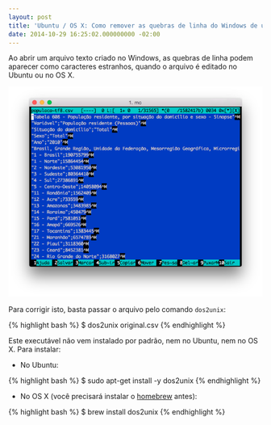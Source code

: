 ```yaml
---
layout: post
title: 'Ubuntu / OS X: Como remover as quebras de linha do Windows de um arquivo'
date: 2014-10-29 16:25:02.000000000 -02:00
---
```

Ao abrir um arquivo texto criado no Windows, as quebras de linha podem aparecer como caracteres estranhos, quando o arquivo é editado no Ubuntu ou no OS X.

![](/assets/quebras-de-linha-windows.png)

Para corrigir isto, basta passar o arquivo pelo comando `dos2unix`:

{% highlight bash %}
$ dos2unix original.csv
{% endhighlight %}

Este executável não vem instalado por padrão, nem no Ubuntu, nem no OS X. Para instalar:

* No Ubuntu:

{% highlight bash %}
$ sudo apt-get install -y dos2unix
{% endhighlight %}

* No OS X (você precisará instalar o [homebrew] antes):

{% highlight bash %}
$ brew install dos2unix
{% endhighlight %}

[homebrew]: http://brew.sh/index_pt-br.html
